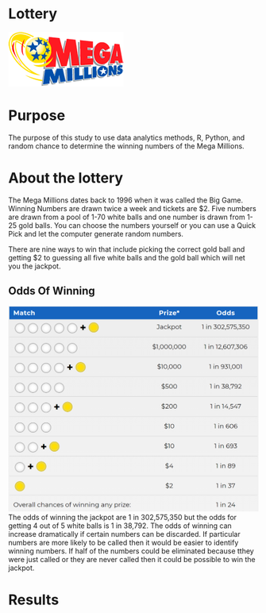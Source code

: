 # Lottery

![](logo_MM_233x110.png)
# Purpose
The purpose of this study to use data analytics methods, R, Python, and random chance to determine the winning numbers of the Mega Millions.

# About the lottery
The Mega Millions dates back to 1996 when it was called the Big Game. Winning Numbers are drawn twice a week and tickets are $2. Five numbers are drawn from a pool of 1-70 white balls and one number is drawn from 1-25 gold balls. You can choose the numbers yourself or you can use a Quick Pick and let the computer generate random numbers.<p>
There are nine ways to win that include picking the correct gold ball and getting $2 to guessing all five white balls and the gold ball which will net you the jackpot. <p>
  
## Odds Of Winning
![](Odds_Of_Winning.PNG)
The odds of winning the jackpot are 1 in 302,575,350 but the odds for getting 4 out of 5 white balls is 1 in 38,792. The odds of winning can increase dramatically if certain numbers can be discarded. If particular numbers are more likely to be called then it would be easier to identify winning numbers. If half of the numbers could be eliminated because tthey were just called or they are never called then it could be possible to win the jackpot. <p>

# Results

